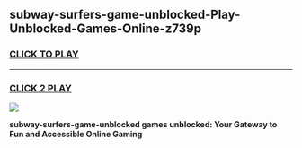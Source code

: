 
## subway-surfers-game-unblocked-Play-Unblocked-Games-Online-z739p
<h3>
<a href="https://premium76.site?title=subway-surfers-game-unblocked&ref=25A">CLICK TO PLAY</a></h3>
<hr>

<h3>
<a href="https://premium76.site?title=subway-surfers-game-unblocked&ref=25A">CLICK 2 PLAY</a>
  
</h3>

<a href="https://premium76.site?title=subway-surfers-game-unblocked&ref=25A"><img src="https://clearcache.store/games.png"></a>


**subway-surfers-game-unblocked games unblocked: Your Gateway to Fun and Accessible Online Gaming**
